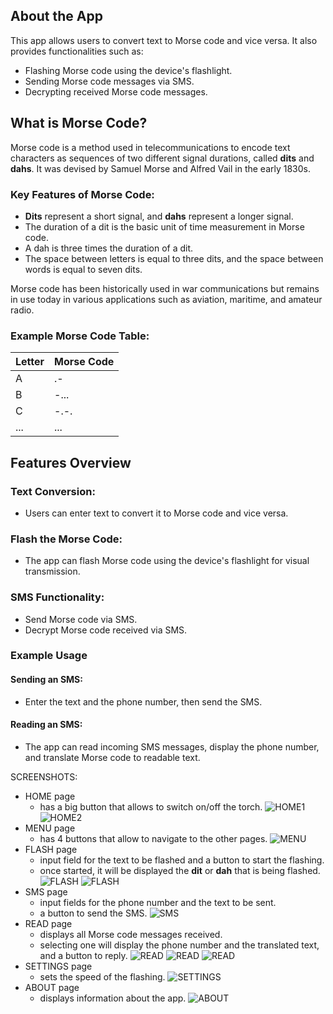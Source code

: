 ## About the App

This app allows users to convert text to Morse code and vice versa. It also provides functionalities such as:

- Flashing Morse code using the device's flashlight.
- Sending Morse code messages via SMS.
- Decrypting received Morse code messages.

## What is Morse Code?

Morse code is a method used in telecommunications to encode text characters as sequences of two different signal durations, called **dits** and **dahs**. It was devised by Samuel Morse and Alfred Vail in the early 1830s.

### Key Features of Morse Code:
- **Dits** represent a short signal, and **dahs** represent a longer signal.
- The duration of a dit is the basic unit of time measurement in Morse code.
- A dah is three times the duration of a dit.
- The space between letters is equal to three dits, and the space between words is equal to seven dits.

Morse code has been historically used in war communications but remains in use today in various applications such as aviation, maritime, and amateur radio.

### Example Morse Code Table:

| Letter | Morse Code |
|--------|------------|
| A      | .-         |
| B      | -...       |
| C      | -.-.       |
| ...    | ...        |

## Features Overview

### Text Conversion:
- Users can enter text to convert it to Morse code and vice versa.

### Flash the Morse Code:
- The app can flash Morse code using the device's flashlight for visual transmission.

### SMS Functionality:
- Send Morse code via SMS.
- Decrypt Morse code received via SMS.

### Example Usage

#### Sending an SMS:
- Enter the text and the phone number, then send the SMS.

#### Reading an SMS:
- The app can read incoming SMS messages, display the phone number, and translate Morse code to readable text.

SCREENSHOTS:
- HOME page
    - has a big button that allows to switch on/off the torch.
    ![HOME1](/home_1.jpg)
    ![HOME2](/home_2.jpg)
- MENU page
    - has 4 buttons that allow to navigate to the other pages.
    ![MENU](/menu.jpg)
- FLASH page
    - input field for the text to be flashed and a button to start the flashing.
    - once started, it will be displayed the **dit** or **dah** that is being flashed.
    ![FLASH](/flash_1.jpg)
    ![FLASH](/flash_2.jpg)
- SMS page
    - input fields for the phone number and the text to be sent.
    - a button to send the SMS.
    ![SMS](/send.jpg)
- READ page
    - displays all Morse code messages received.
    - selecting one will display the phone number and the translated text, and a button to reply.
    ![READ](/read_1.jpg)
    ![READ](/read_2.jpg)
    ![READ](/read_3.jpg)
- SETTINGS page
    - sets the speed of the flashing.
    ![SETTINGS](/settings.jpg)
- ABOUT page
    - displays information about the app.
    ![ABOUT](/about.jpg)

